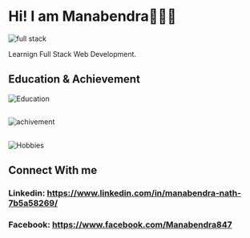 # Hi! I am Manabendra👋🏻🤝

![full stack](https://github.com/mananabendra/manabendra/assets/120209174/bc666daf-94c2-4112-9871-751498a92dfb)

Learnign Full Stack Web Development.

##
##


## Education & Achievement
![Education](https://github.com/mananabendra/manabendra/assets/120209174/7fad5b11-d512-45b2-adfb-2a07395f7047)
##
![achivement](https://github.com/mananabendra/manabendra/assets/120209174/6a4fa689-a685-4208-973c-1504163c1399)
##
![Hobbies](https://github.com/mananabendra/manabendra/assets/120209174/77c5c485-6265-4093-bc45-3da446b2c5d7)

##
##


## Connect With me
### Linkedin:  https://www.linkedin.com/in/manabendra-nath-7b5a58269/ 

### Facebook:  https://www.facebook.com/Manabendra847 



